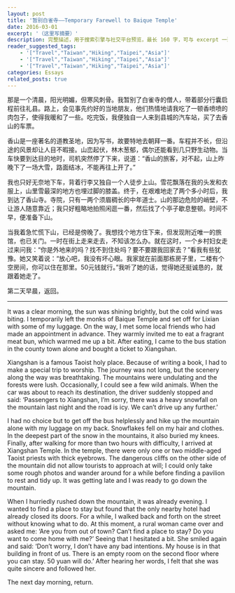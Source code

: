 ```yaml
---
layout: post
title: '暂别白雀寺——Temporary Farewell to Baique Temple'
date: 2016-03-01
excerpt: '（这里写摘要）'
description: 完整描述，用于搜索引擎与社交平台预览，最长 160 字，可与 excerpt 一致
reader_suggested_tags:
    - '["Travel","Taiwan","Hiking","Taipei","Asia"]'
    - '["Travel","Taiwan","Hiking","Taipei","Asia"]'
    - '["Travel","Taiwan","Hiking","Taipei","Asia"]'
categories: Essays
related_posts: true
---
```


那是一个清晨，阳光明媚，但寒风刺骨。我暂别了白雀寺的僧人，带着部分行囊启程前往礼县。路上，会见事先约好的当地朋友，他们热情地请我吃了一顿香喷喷的肉包子，使得我暖和了一些。吃完饭，我便独自一人来到县城的汽车站，买了去香山的车票。

香山是一座著名的道教圣地，因为写书，故要特地去朝拜一番。车程并不长，但沿途的风景却让人目不暇接。山峦起伏，林木葱郁，偶尔还能看到几只野生动物。当车快要到达目的地时，司机突然停了下来，说道：“香山的旅客，对不起，山上昨晚下了一场大雪，路面结冰，不能再往上开了。”

我也只好无奈地下车，背着行李又独自一个人徒步上山。雪花飘落在我的头发和衣服上，山里雪最深的地方也埋过脚的膝盖。终于，在艰难地走了两个多小时后，我到达了香山寺。寺院，只有一两个须眉稠长的中年道士。山的那边危险的峭壁，不让游人随意靠近；我只好粗略地拍照闲逛一番，然后找了个亭子歇息整顿。时间不早，便准备下山。

当我着急忙慌下山，已经是傍晚了。我想找个地方住下来，但发现附近唯一的旅馆，也已关门。一时在街上走来走去，不知该怎么办。就在这时，一个乡村妇女走过来问我：“你是外地来的吗？找不到住处吗？要不要跟我回家去？”看我有些犹豫。她又笑着说：“放心吧，我没有坏心眼。我家就在前面那栋房子里，二楼有个空房间，你可以住在那里。50元钱就行。”我听了她的话，觉得她还挺诚恳的，就跟着她走了。

第二天早晨，返回。

---

It was a clear morning, the sun was shining brightly, but the cold wind was biting. I temporarily left the monks of Baique Temple and set off for Lixian with some of my luggage. On the way, I met some local friends who had made an appointment in advance. They warmly invited me to eat a fragrant meat bun, which warmed me up a bit. After eating, I came to the bus station in the county town alone and bought a ticket to Xiangshan.

Xiangshan is a famous Taoist holy place. Because of writing a book, I had to make a special trip to worship. The journey was not long, but the scenery along the way was breathtaking. The mountains were undulating and the forests were lush. Occasionally, I could see a few wild animals. When the car was about to reach its destination, the driver suddenly stopped and said: ‘Passengers to Xiangshan, I’m sorry, there was a heavy snowfall on the mountain last night and the road is icy. We can’t drive up any further.’

I had no choice but to get off the bus helplessly and hike up the mountain alone with my luggage on my back. Snowflakes fell on my hair and clothes. In the deepest part of the snow in the mountains, it also buried my knees. Finally, after walking for more than two hours with difficulty, I arrived at Xiangshan Temple. In the temple, there were only one or two middle-aged Taoist priests with thick eyebrows. The dangerous cliffs on the other side of the mountain did not allow tourists to approach at will; I could only take some rough photos and wander around for a while before finding a pavilion to rest and tidy up. It was getting late and I was ready to go down the mountain.

When I hurriedly rushed down the mountain, it was already evening. I wanted to find a place to stay but found that the only nearby hotel had already closed its doors. For a while, I walked back and forth on the street without knowing what to do. At this moment, a rural woman came over and asked me: ‘Are you from out of town? Can’t find a place to stay? Do you want to come home with me?’ Seeing that I hesitated a bit. She smiled again and said: ‘Don’t worry, I don’t have any bad intentions. My house is in that building in front of us. There is an empty room on the second floor where you can stay. 50 yuan will do.’ After hearing her words, I felt that she was quite sincere and followed her.

The next day morning, return.